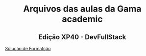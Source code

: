 <div style="text-align: center;">
    <h1>Arquivos das aulas da Gama academic</h1>
    <h2>Edição XP40 - DevFullStack</h2>
</div>
<a href="https://marketplace.visualstudio.com/items?itemName=lonefy.vscode-JS-CSS-HTML-formatter">Solução de Formatção</a>
